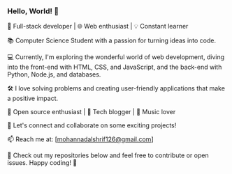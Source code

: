 ### Hello, World! 👋
 

🚀 Full-stack developer | 🌐 Web enthusiast | 💡 Constant learner

📚 Computer Science Student with a passion for turning ideas into code.

💻 Currently, I'm exploring the wonderful world of web development, diving into the front-end with HTML, CSS, and JavaScript, and the back-end with Python, Node.js, and databases.

🛠️ I love solving problems and creating user-friendly applications that make a positive impact. 

🌟 Open source enthusiast | 📖 Tech blogger | 🎸 Music lover

🔗 Let's connect and collaborate on some exciting projects!

📫 Reach me at: [mohannadalshrif126@gmail.com]

📌 Check out my repositories below and feel free to contribute or open issues. Happy coding! 🚴


